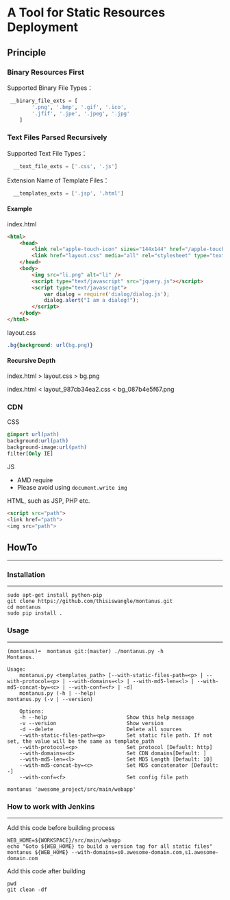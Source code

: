 A Tool for Static Resources Deployment
===============

## Principle

### Binary Resources First

Supported Binary File Types：

```python
 __binary_file_exts = [
        '.png', '.bmp', '.gif', '.ico',
        '.jfif', '.jpe', '.jpeg', '.jpg'
    ]

```

### Text Files Parsed Recursively

Supported Text File Types：

```python
  __text_file_exts = ['.css', '.js']
```

Extension Name of Template Files：

```python
  __templates_exts = ['.jsp', '.html']
```

#### Example

index.html

```html
<html>
    <head>
        <link rel="apple-touch-icon" sizes="144x144" href="/apple-touch-icon-144.png">
        <link href="layout.css" media="all" rel="stylesheet" type="text/css">
    </head>
    <body>
        <img src="li.png" alt="li" />
        <script type="text/javascript" src="jquery.js"></script>
        <script type="text/javascript">
            var dialog = require('dialog/dialog.js');
            dialog.alert("I am a dialog!");
        </script>
    </body>
</html>
```

layout.css

```css
.bg{background: url(bg.png)}
```

#### Recursive Depth

index.html &#62; layout.css &#62; bg.png

index.html &#60; layout_987cb34ea2.css &#60; bg_087b4e5f67.png


### CDN

CSS

```css
@import url(path)
background:url(path)
background-image:url(path)
filter[Only IE]
```

JS

* AMD require
* Please avoid using `document.write img`

HTML, such as JSP, PHP etc.

```html
<script src="path">
<link href="path">
<img src="path">
```

## HowTo

-----------

### Installation

-----------

```shell
sudo apt-get install python-pip
git clone https://github.com/thisiswangle/montanus.git
cd montanus
sudo pip install .
```


### Usage

-----------

```shell
(montanus)➜  montanus git:(master) ./montanus.py -h
Montanus.

Usage:
    montanus.py <templates_path> [--with-static-files-path=<p> | --with-protocol=<p> | --with-domains=<l> | --with-md5-len=<l> | --with-md5-concat-by=<c> | --with-conf=<f> | -d]
    montanus.py (-h | --help)
montanus.py (-v | --version)

    Options:
    -h --help                          Show this help message
    -v --version                       Show version
    -d --delete                        Delete all sources
    --with-static-files-path=<p>       Set static file path. If not set, the value will be the same as template_path
    --with-protocol=<p>                Set protocol [Default: http]
    --with-domains=<d>                 Set CDN domains[Default: ]
    --with-md5-len=<l>                 Set MD5 Length [Default: 10]
    --with-md5-concat-by=<c>           Set MD5 concatenator [Default: -]
    --with-conf=<f>                    Set config file path

```

```shell
montanus 'awesome_project/src/main/webapp'
```
    
### How to work with Jenkins

-----------

Add this code before building process

```shell
WEB_HOME=${WORKSPACE}/src/main/webapp
echo "Goto ${WEB_HOME} to build a version tag for all static files"
montanus ${WEB_HOME} --with-domains=s0.awesome-domain.com,s1.awesome-domain.com
```

Add this code after building

```shell
pwd
git clean -df
```
